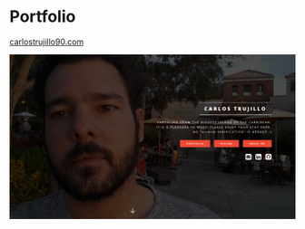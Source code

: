 # Portfolio

[carlostrujillo90.com](https://carlostrujillo90.com/)


![screenshot](images/screenshot.PNG)